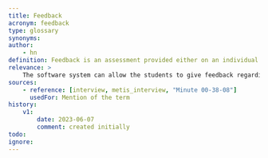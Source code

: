```yaml
---
title: Feedback
acronym: feedback
type: glossary
synonyms:
author: 
    - hn
definition: Feedback is an assessment provided either on an individual or the product developed regarding its performance and outputs. Helps in identifying the issues and rooms for improvements.
relevance: >
    The software system can allow the students to give feedback regarding the system.
sources:
    - reference: [interview, metis_interview, "Minute 00-38-08"]
      usedFor: Mention of the term
history:
    v1:
        date: 2023-06-07
        comment: created initially
todo:
ignore: 
---
```

